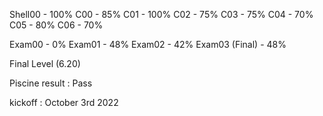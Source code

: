Shell00 - 100%
C00 - 85%
C01 - 100%
C02 - 75%
C03 - 75%
C04 - 70%
C05 - 80%
C06 - 70%

Exam00 - 0%
Exam01 - 48%
Exam02 - 42%
Exam03 (Final) - 48%

Final Level (6.20)

Piscine result : Pass 

kickoff : October 3rd 2022 
